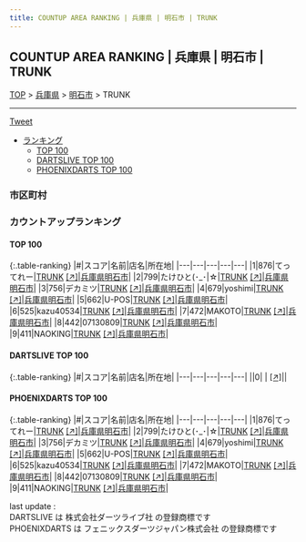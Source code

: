 ```yaml
---
title: COUNTUP AREA RANKING | 兵庫県 | 明石市 | TRUNK
---
```

## COUNTUP AREA RANKING | 兵庫県 | 明石市 | TRUNK

[TOP](/darts/rank/) > [兵庫県](/darts/rank/兵庫県/) > [明石市](/darts/rank/兵庫県/明石市/) > TRUNK

___

<a href="https://twitter.com/share?ref_src=twsrc%5Etfw" data-text="COUNTUP AREA RANKING | 兵庫県明石市TRUNK" class="twitter-share-button" data-hashtags="DARTSLIVE,PHOENIXDARTS,darts,ダーツ" data-show-count="false">Tweet</a>

* [ランキング](#カウントアップランキング)
    * [TOP 100](#top-100)
    * [DARTSLIVE TOP 100](#dartslive-top-100)
    * [PHOENIXDARTS TOP 100](#phoenixdarts-top-100)

### 市区町村

<ul>

</ul>

### カウントアップランキング

#### TOP 100



{:.table-ranking}
|#|スコア|名前|店名|所在地|
|---|---|---|---|---|
|1|876|<span class="rank-name-pd">てってれー</span>|<a href="/darts/rank/shops/88333.html">TRUNK</a> <a href="https://vs.phoenixdarts.com/jp/shop/shopDetailInfo/s_88333?s_seq=88333">[↗]</a>|<a href="/darts/rank/兵庫県/明石市">兵庫県明石市</a>|
|2|799|<span class="rank-name-pd">たけひと(･_･&#124;☆</span>|<a href="/darts/rank/shops/88333.html">TRUNK</a> <a href="https://vs.phoenixdarts.com/jp/shop/shopDetailInfo/s_88333?s_seq=88333">[↗]</a>|<a href="/darts/rank/兵庫県/明石市">兵庫県明石市</a>|
|3|756|<span class="rank-name-pd">デカミツ</span>|<a href="/darts/rank/shops/88333.html">TRUNK</a> <a href="https://vs.phoenixdarts.com/jp/shop/shopDetailInfo/s_88333?s_seq=88333">[↗]</a>|<a href="/darts/rank/兵庫県/明石市">兵庫県明石市</a>|
|4|679|<span class="rank-name-pd">yoshimi</span>|<a href="/darts/rank/shops/88333.html">TRUNK</a> <a href="https://vs.phoenixdarts.com/jp/shop/shopDetailInfo/s_88333?s_seq=88333">[↗]</a>|<a href="/darts/rank/兵庫県/明石市">兵庫県明石市</a>|
|5|662|<span class="rank-name-pd">U-POS</span>|<a href="/darts/rank/shops/88333.html">TRUNK</a> <a href="https://vs.phoenixdarts.com/jp/shop/shopDetailInfo/s_88333?s_seq=88333">[↗]</a>|<a href="/darts/rank/兵庫県/明石市">兵庫県明石市</a>|
|6|525|<span class="rank-name-pd">kazu40534</span>|<a href="/darts/rank/shops/88333.html">TRUNK</a> <a href="https://vs.phoenixdarts.com/jp/shop/shopDetailInfo/s_88333?s_seq=88333">[↗]</a>|<a href="/darts/rank/兵庫県/明石市">兵庫県明石市</a>|
|7|472|<span class="rank-name-pd">MAKOTO</span>|<a href="/darts/rank/shops/88333.html">TRUNK</a> <a href="https://vs.phoenixdarts.com/jp/shop/shopDetailInfo/s_88333?s_seq=88333">[↗]</a>|<a href="/darts/rank/兵庫県/明石市">兵庫県明石市</a>|
|8|442|<span class="rank-name-pd">07130809</span>|<a href="/darts/rank/shops/88333.html">TRUNK</a> <a href="https://vs.phoenixdarts.com/jp/shop/shopDetailInfo/s_88333?s_seq=88333">[↗]</a>|<a href="/darts/rank/兵庫県/明石市">兵庫県明石市</a>|
|9|411|<span class="rank-name-pd">NAOKING</span>|<a href="/darts/rank/shops/88333.html">TRUNK</a> <a href="https://vs.phoenixdarts.com/jp/shop/shopDetailInfo/s_88333?s_seq=88333">[↗]</a>|<a href="/darts/rank/兵庫県/明石市">兵庫県明石市</a>|


#### DARTSLIVE TOP 100



{:.table-ranking}
|#|スコア|名前|店名|所在地|
|---|---|---|---|---|
||0|<span class="rank-name-dl"> </span>|<a href="/darts/rank/shops/.html"></a> <a href="">[↗]</a>|<a href="/darts/rank//"></a>|


#### PHOENIXDARTS TOP 100



{:.table-ranking}
|#|スコア|名前|店名|所在地|
|---|---|---|---|---|
|1|876|<span class="rank-name-pd">てってれー</span>|<a href="/darts/rank/shops/88333.html">TRUNK</a> <a href="https://vs.phoenixdarts.com/jp/shop/shopDetailInfo/s_88333?s_seq=88333">[↗]</a>|<a href="/darts/rank/兵庫県/明石市">兵庫県明石市</a>|
|2|799|<span class="rank-name-pd">たけひと(･_･&#124;☆</span>|<a href="/darts/rank/shops/88333.html">TRUNK</a> <a href="https://vs.phoenixdarts.com/jp/shop/shopDetailInfo/s_88333?s_seq=88333">[↗]</a>|<a href="/darts/rank/兵庫県/明石市">兵庫県明石市</a>|
|3|756|<span class="rank-name-pd">デカミツ</span>|<a href="/darts/rank/shops/88333.html">TRUNK</a> <a href="https://vs.phoenixdarts.com/jp/shop/shopDetailInfo/s_88333?s_seq=88333">[↗]</a>|<a href="/darts/rank/兵庫県/明石市">兵庫県明石市</a>|
|4|679|<span class="rank-name-pd">yoshimi</span>|<a href="/darts/rank/shops/88333.html">TRUNK</a> <a href="https://vs.phoenixdarts.com/jp/shop/shopDetailInfo/s_88333?s_seq=88333">[↗]</a>|<a href="/darts/rank/兵庫県/明石市">兵庫県明石市</a>|
|5|662|<span class="rank-name-pd">U-POS</span>|<a href="/darts/rank/shops/88333.html">TRUNK</a> <a href="https://vs.phoenixdarts.com/jp/shop/shopDetailInfo/s_88333?s_seq=88333">[↗]</a>|<a href="/darts/rank/兵庫県/明石市">兵庫県明石市</a>|
|6|525|<span class="rank-name-pd">kazu40534</span>|<a href="/darts/rank/shops/88333.html">TRUNK</a> <a href="https://vs.phoenixdarts.com/jp/shop/shopDetailInfo/s_88333?s_seq=88333">[↗]</a>|<a href="/darts/rank/兵庫県/明石市">兵庫県明石市</a>|
|7|472|<span class="rank-name-pd">MAKOTO</span>|<a href="/darts/rank/shops/88333.html">TRUNK</a> <a href="https://vs.phoenixdarts.com/jp/shop/shopDetailInfo/s_88333?s_seq=88333">[↗]</a>|<a href="/darts/rank/兵庫県/明石市">兵庫県明石市</a>|
|8|442|<span class="rank-name-pd">07130809</span>|<a href="/darts/rank/shops/88333.html">TRUNK</a> <a href="https://vs.phoenixdarts.com/jp/shop/shopDetailInfo/s_88333?s_seq=88333">[↗]</a>|<a href="/darts/rank/兵庫県/明石市">兵庫県明石市</a>|
|9|411|<span class="rank-name-pd">NAOKING</span>|<a href="/darts/rank/shops/88333.html">TRUNK</a> <a href="https://vs.phoenixdarts.com/jp/shop/shopDetailInfo/s_88333?s_seq=88333">[↗]</a>|<a href="/darts/rank/兵庫県/明石市">兵庫県明石市</a>|


<div class="footer border-top border-gray-light mt-5 pt-3 text-right text-gray">
    last update : <span style="font-weight: italic" id="foot_last_modified"></span><br />
    DARTSLIVE は 株式会社ダーツライブ社 の登録商標です<br />
    PHOENIXDARTS は フェニックスダーツジャパン株式会社 の登録商標です<br />
</div>

<script src="https://cdnjs.cloudflare.com/ajax/libs/jquery.tablesorter/2.31.3/js/jquery.tablesorter.min.js" integrity="sha512-qzgd5cYSZcosqpzpn7zF2ZId8f/8CHmFKZ8j7mU4OUXTNRd5g+ZHBPsgKEwoqxCtdQvExE5LprwwPAgoicguNg==" crossorigin="anonymous" referrerpolicy="no-referrer"></script>
<link rel="stylesheet" href="https://cdnjs.cloudflare.com/ajax/libs/jquery.tablesorter/2.31.3/css/theme.default.min.css" integrity="sha512-wghhOJkjQX0Lh3NSWvNKeZ0ZpNn+SPVXX1Qyc9OCaogADktxrBiBdKGDoqVUOyhStvMBmJQ8ZdMHiR3wuEq8+w==" crossorigin="anonymous" referrerpolicy="no-referrer" />
<script>
$(function() {
    $(".table-ranking").tablesorter({sortList:[[0, 0]]});
    $("#foot_last_modified").text(formatDate(new Date(document.lastModified), 'yyyy-MM-dd HH:mm:ss'));
});
</script>

<script async src="https://platform.twitter.com/widgets.js" charset="utf-8"></script>